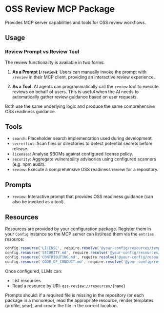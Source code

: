 # OSS Review MCP Package

Provides MCP server capabilities and tools for OSS review workflows.

## Usage

### Review Prompt vs Review Tool

The review functionality is available in two forms:

1. **As a Prompt (`/review`)**: Users can manually invoke the prompt with `/review` in their MCP client, providing an interactive review experience.

2. **As a Tool**: AI agents can programmatically call the `review` tool to execute reviews on behalf of users. This is useful when the AI needs to automatically gather review guidance based on user requests.

Both use the same underlying logic and produce the same comprehensive OSS readiness guidance.

## Tools

- `search`: Placeholder search implementation used during development.
- `secretlint`: Scan files or directories to detect potential secrets before release.
- `licenses`: Analyse SBOMs against configured license policy.
- `security`: Aggregate vulnerability advisories using configured scanners (e.g. npm audit).
- `review`: Execute a comprehensive OSS readiness review for a repository.

## Prompts

- `review`: Interactive prompt that provides OSS readiness guidance (can also be invoked as a tool).

## Resources

Resources are provided by your configuration package. Register them in your `Config` instance so the MCP server can list/read them via the `entries` resource:

```ts
config.resource('LICENSE', require.resolve('@your-config/resources/templates/LICENSE'));
config.resource('SECURITY.md', require.resolve('@your-config/resources/templates/SECURITY.md'));
config.resource('CONTRIBUTING.md', require.resolve('@your-config/resources/templates/CONTRIBUTING.md'));
config.resource('CODE_OF_CONDUCT.md', require.resolve('@your-config/resources/templates/CODE_OF_CONDUCT.md'));
```

Once configured, LLMs can:

- List resources
- Read a resource by URI: `oss-review://resources/{name}`

Prompts should: if a required file is missing in the repository (or each package in a monorepo), read the appropriate resource, render templates (profile, year), and create the file in the correct location.
